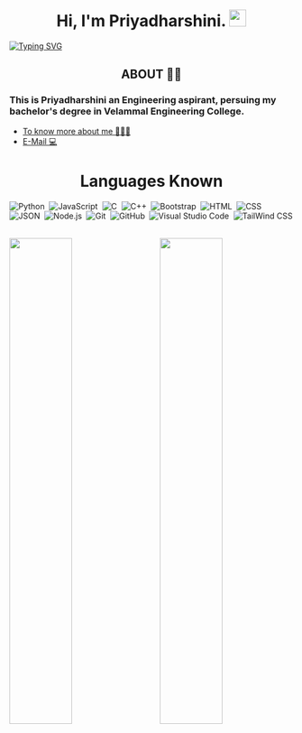 <h1 align="center"> Hi, I'm Priyadharshini. <img src="https://raw.githubusercontent.com/MartinHeinz/MartinHeinz/master/wave.gif" height="30px" width="30px">
</h1>


[![Typing SVG](https://readme-typing-svg.herokuapp.com?color=%23F7F7F7&size=30&center=true&vCenter=true&width=1000&height=100&lines=Student+%F0%9F%91%A9%F0%9F%8F%BB%E2%80%8D%F0%9F%8E%93;frontend-developer+%F0%9F%91%A9%F0%9F%8F%BB%E2%80%8D%F0%9F%92%BB)](https://git.io/typing-svg)


<h2 align="center"> ABOUT 👩🏻</h2> 
<h3 font="monospace"> This is Priyadharshini an Engineering aspirant, persuing my bachelor's degree in Velammal Engineering College.</h3>
<ul>
  <li> <a href="https://priyamakeshwari.github.io/"> To know more about me 👩🏻‍💻 </a>
  </li>
  <li> <a href="mailto:p.priyadharshinicse2020@gmail.com"> E-Mail 💻</a> </li>
  </ul>
<h1 align="center"> Languages Known </h1>



![Python](https://img.shields.io/badge/-Python-05122A?style=flat&logo=python)&nbsp;
![JavaScript](https://img.shields.io/badge/-JavaScript-05122A?style=flat&logo=javascript)&nbsp;
![C](https://img.shields.io/badge/-C-05122A?style=flat&logo=C&logoColor=A8B9CC)&nbsp;
![C++](https://img.shields.io/badge/-C++-05122A?style=flat&logo=C%2B%2B&logoColor=00599C)&nbsp;
![Bootstrap](https://img.shields.io/badge/-Bootstrap-05122A?style=flat&logo=bootstrap&logoColor=563D7C)&nbsp;
![HTML](https://img.shields.io/badge/-HTML-05122A?style=flat&logo=HTML5)&nbsp;
![CSS](https://img.shields.io/badge/-CSS-05122A?style=flat&logo=CSS3&logoColor=1572B6)&nbsp;
![JSON](https://img.shields.io/badge/-JSON-05122A?style=flat&logo=json&logoColor=000000)&nbsp;
![Node.js](https://img.shields.io/badge/-Node.js-05122A?style=flat&logo=node.js&logoColor=339933)&nbsp;
![Git](https://img.shields.io/badge/-Git-05122A?style=flat&logo=git)&nbsp;
![GitHub](https://img.shields.io/badge/-GitHub-05122A?style=flat&logo=github)&nbsp;
![Visual Studio Code](https://img.shields.io/badge/-Visual%20Studio%20Code-05122A?style=flat&logo=visual-studio-code&logoColor=007ACC)&nbsp;
![TailWind CSS](https://img.shields.io/badge/-TailwindCSS-05122A?style=flat&logo=tailwindCSS&logoColor=563D7C)&nbsp;

<img  align="right" src="https://github-readme-stats.vercel.app/api/top-langs/?username=Priyamakeshwari&theme=nightowl&show_&layout=compact" width="47%">
<img align="left" src="https://github-readme-stats.vercel.app/api?username=Priyamakeshwari&theme=nightowl&show_icons=true" width="47%"><br>



